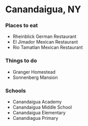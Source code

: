 # Canandaigua, NY

### Places to eat
- Rheinblick German Restaurant
- El Jimador Mexican Restaurant
- Rio Tamatlan Mexican Restaurant

### Things to do
- Granger Homestead
- Sonnenberg Mansion

### Schools
- Canandaigua Academy
- Canandaigua Middle School
- Canandaigua Elementary
- Canandiagua Primary